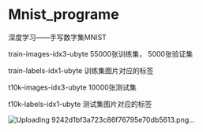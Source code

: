 # Mnist_programe
深度学习——手写数字集MNIST

train-images-idx3-ubyte     55000张训练集， 5000张验证集

train-labels-idx1-ubyte     训练集图片对应的标签

t10k-images-idx3-ubyte      10000张测试集

t10k-labels-idx1-ubyte      测试集图片对应的标签

![Uploading 9242d1bf3a723c86f76795e70db5613.png…]()
